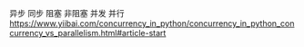 异步
同步
阻塞
非阻塞
并发
并行
https://www.yiibai.com/concurrency_in_python/concurrency_in_python_concurrency_vs_parallelism.html#article-start